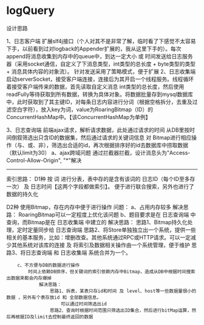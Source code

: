 # logQuery
设计思路

1、日志客户端
	扩展slf4j接口（个人对其不是非常了解，临时看了下感觉不太容易下手，以前看到过对logback的Appender扩展的，我从这里下手的）。每次append将消息收集到内存中的queue中，到达一定大小 或 时间发送给日志服务器（采用socket通信，自定义了下消息类型，int类型的总长度 + byte类型的类型 + 消息具体内容的对象流）。
	针对发送采用了策略模式，便于扩展
2、日志收集端
	启动serverSocket，接受客户端连接，连接后为其开启一个线程服务。线程循环着接受客户端传来的数据，首先读取自定义消息 int类型的总长度，然后使用readFully等待获取到所有数据，转换为具体对象。将数据批量存到mysql数据库中，此时获取到了其主键ID，对每条日志内容进行分词（根据空格拆分，去重及过滤空白字符），放入key为词，value为RoaringBitmap（ID）的ConcurrentHashMap中。【该ConcurrentHashMap为单例】

3、日志查询端
	前端ajax请求，解析请求数据，此处通过请求的时间 从DB里按时间倒叙筛选出只含ID的数据集，然后通过请求的关键词信息 对 Bitmap进行相应操作（与、或、非），筛选出合适的id，再次根据排序好的id去数据库中捞取数据（默认limit为30）
		a、ajax跨域问题 通过拦截器拦截，设计消息头为"Access-Control-Allow-Origin", "*"解决


---------------------------
索引思路：
D1种
	按 词 进行分表，表中存的是含有该词的 日志ID（每个ID至多存一次） 及 日志时间【这两个字段都做索引】。
	便于进行联合搜索，另外也进行了数据的持久化
	
D2种
	使用Bitmap，存在内存中便于进行操作
	问题：
		a、占用内存较多
			解决思路：
				RoaringBitmap可以一定程度上优化该问题
		b、题目要求是在 日志查询端 中查询，而Bitmap是在 日志收集端 中建立的
			解决思路：
				思路1、Bitmap持久化处理，定时定量同步给 日志查询端
				思路2、将Store单独独立出一个系统，提供一些相关的基本服务，比如：增删改查。其他系统通过RPC或HTTP请求。可以一定减少其他系统对该库的连接 及 将索引及数据相关操作由一个系统管理，便于维护
				思路3、将日志查询端 和 日志收集端 系统合并为一个。
				
		c、不方便与DB的数据进行操作
			时间上依赖DB排序，但关键词的索引依赖内存中Bitmap，造成从DB中根据时间搜索出数据来都会内存爆掉
				解决思路：
					思路1、拆表，某表只存id和时间 及 level、host等一些数据量很小的数据 ，另外有个表存放id 和 全部数据信息。
						可以通过时间筛选出id
					思路2、查询时根据时间范围只筛选出ID集合，然后进行bitMap运算，然后再根据ID及limit去控制最终返回的数据
